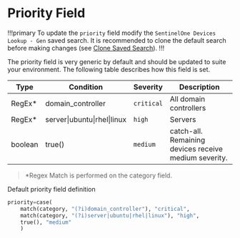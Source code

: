 # Priority Field

!!!primary To update the `priority` field modify the `SentinelOne Devices Lookup - Gen` saved search. It is recommended to clone the default search before making changes (see [Clone Saved Search](clone-search.md)).
!!!

The priority field is very generic by default and should be updated to suite your environment. The following table describes how this field is set.

Type | Condition | Severity | Description
---- | --------- | -------- | -----------
RegEx\* | domain_controller | `critical` | All domain controllers
RegEx\* | server\|ubuntu\|rhel\|linux | `high` | Servers
boolean | true() | `medium` | catch-all. Remaining devices receive medium severity.


> \*Regex Match is performed on the category field.

Default priority field definition

```python
priority=case(
    match(category, "(?i)domain_controller"), "critical",
    match(category, "(?i)server|ubuntu|rhel|linux"), "high",
    true(), "medium"
    )
```
